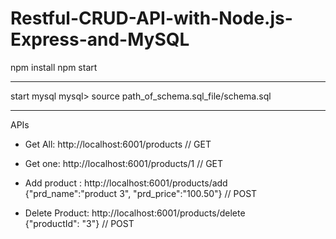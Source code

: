 # Restful-CRUD-API-with-Node.js-Express-and-MySQL

npm install
npm start

--------------------------------------------------
start mysql
mysql> source path_of_schema.sql_file/schema.sql

-------------------------------------------

APIs

 - Get All: http://localhost:6001/products                                                    // GET 
 
 - Get one: http://localhost:6001/products/1                                                  // GET
 
 - Add product : http://localhost:6001/products/add           
        {"prd_name":"product 3", "prd_price":"100.50"}                                        // POST
        
 - Delete Product: http://localhost:6001/products/delete      
         {"productId": "3"}                                                                   // POST
